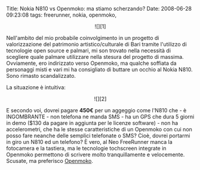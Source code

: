 Title: Nokia N810 vs Openmoko: ma stiamo scherzando?
Date:  2008-06-28 09:23:08
tags: freerunner, nokia, openmoko,

<center>![][1]</center>

Nell'ambito del mio probabile coinvolgimento in un progetto di valorizzazione
del patrimonio artistico/culturale di Bari tramite l'utilizzo di tecnologie
open source e palmari, mi son trovato nella necessità di scegliere quale
palmare utilizzare nella stesura del progetto di massima. Ovviamente, ero
indirizzato verso Openmoko, ma qualche soffiata da personaggi misti e vari mi
ha consigliato di buttare un occhio al Nokia N810. Sono rimasto scandalizzato.


La situazione è intuitiva:

<center>![][2]</center>

E secondo voi, dovrei pagare **450€** per un
aggeggio come l'N810 che - è INGOMBRANTE - non telefona ne manda SMS - ha un
GPS che dura 5 giorni in demo ($130 da pagare in aggiunta per le licenze
software) - non ha accelerometri, che ha le stesse caratteristiche di un
Openmoko con cui non posso fare neanche delle semplici telefonate o SMS? Cioè,
dovrei portarmi in giro un N810 ed un telefono? È vero, al Neo FreeRunner
manca la fotocamera e la tastiera, ma le tecnologie tochscreen integrate in
Openmoko permettono di scrivere molto tranquillamente e velocemente. Scusate,
ma preferisco [Openmoko][3].

   [1]: http://dl.dropbox.com/u/369614/blog/img_red/frerunbr9.png

   [2]: http://dl.dropbox.com/u/369614/blog/img_red/tabcx0.png

   [3]: http://openmoko.com/

